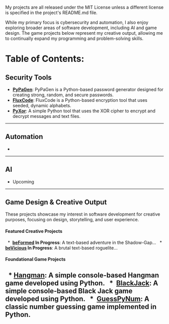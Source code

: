 My projects are all released under the MIT License unless a different license is specified in the project's README.md file.

While my primary focus is cybersecurity and automation, I also enjoy exploring broader areas of software development, including AI and game design. The game projects below represent my creative output, allowing me to continually expand my programming and problem-solving skills.
# Table of Contents:

## Security Tools

  * **[PyPaGen](https://github.com/EkkoN7/PyPaGen)**: PyPaGen is a Python-based password generator designed for creating strong, random, and secure passwords.
  * **[FluxCode](https://github.com/EkkoN7/FluxCode)**: FluxCode is a Python-based encryption tool that uses seeded, dynamic alphabets.
  * **[PyXor](https://github.com/EkkoN7/PyXor)**: A simple Python tool that uses the XOR cipher to encrypt and decrypt messages and text files.

-----

## Automation 

* 

-----

## AI

* Upcoming

-----

## Game Design & Creative Output
These projects showcase my interest in software development for creative purposes, focusing on design, storytelling, and user experience.

#### **Featured Creative Projects**
  *  **[beFormed](https://github.com/EkkoN7/beFormed) In Progress**: A text-based adventure in the Shadow-Gap...
  *  **[beVicious](https://github.com/EkkoN7/beVicious) In Progress**: A brutal text-based roguelite...

#### **Foundational Game Projects**
  * **[Hangman](https://github.com/EkkoN7/Hangman)**: A simple console-based Hangman game developed using Python.
  *  **[BlackJack](https://github.com/EkkoN7/Blackjack)**: A simple console-based Black Jack game developed using Python.
  *  **[GuessPyNum](https://github.com/EkkoN7/GuessPyNum)**: A classic number guessing game implemented in Python.
-----
